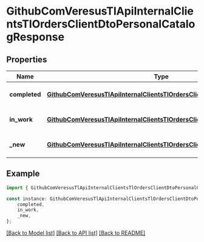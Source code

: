 # GithubComVeresusTlApiInternalClientsTlOrdersClientDtoPersonalCatalogResponse


## Properties

Name | Type | Description | Notes
------------ | ------------- | ------------- | -------------
**completed** | [**GithubComVeresusTlApiInternalClientsTlOrdersClientDtoPersonalCatalogSet**](GithubComVeresusTlApiInternalClientsTlOrdersClientDtoPersonalCatalogSet.md) |  | [optional] [default to undefined]
**in_work** | [**GithubComVeresusTlApiInternalClientsTlOrdersClientDtoPersonalCatalogSet**](GithubComVeresusTlApiInternalClientsTlOrdersClientDtoPersonalCatalogSet.md) |  | [optional] [default to undefined]
**_new** | [**GithubComVeresusTlApiInternalClientsTlOrdersClientDtoPersonalCatalogSet**](GithubComVeresusTlApiInternalClientsTlOrdersClientDtoPersonalCatalogSet.md) |  | [optional] [default to undefined]

## Example

```typescript
import { GithubComVeresusTlApiInternalClientsTlOrdersClientDtoPersonalCatalogResponse } from './api';

const instance: GithubComVeresusTlApiInternalClientsTlOrdersClientDtoPersonalCatalogResponse = {
    completed,
    in_work,
    _new,
};
```

[[Back to Model list]](../README.md#documentation-for-models) [[Back to API list]](../README.md#documentation-for-api-endpoints) [[Back to README]](../README.md)
